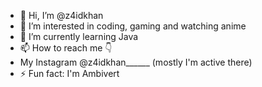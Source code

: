 - 👋 Hi, I’m @z4idkhan
- 👀 I’m interested in coding, gaming and watching anime
- 🌱 I’m currently learning Java
- 📫 How to reach me 👇
- My Instagram @z4idkhan______ (mostly I'm active there) 
- ⚡ Fun fact: I'm Ambivert

<!---
z4idkhan/z4idkhan is a ✨ special ✨ repository because its `README.md` (this file) appears on your GitHub profile.
You can click the Preview link to take a look at your changes.
--->
